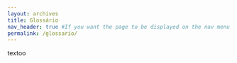 ```yaml
---
layout: archives
title: Glossário
nav_header: true #If you want the page to be displayed on the nav menu on top of the site, leave "true" here. If not, you can leave it blank.
permalink: /glossario/
---
```

textoo